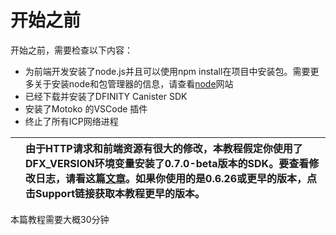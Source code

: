 # 开始之前

开始之前，需要检查以下内容：

* 为前端开发安装了node.js并且可以使用npm install在项目中安装包。需要更多关于安装node和包管理器的信息，请查看[node](https://nodejs.org/en/)网站
* 已经下载并安装了DFINITY Canister SDK
* 安装了Motoko 的VSCode 插件
* 终止了所有ICP网络进程

|  | 由于HTTP请求和前端资源有很大的修改，本教程假定你使用了DFX\_VERSION环境变量安装了0.7.0-beta版本的SDK。要查看修改日志，请看这篇[文章](https://sdk.dfinity.org/docs/http-middleware.html)。如果你使用的是0.6.26或更早的版本，点击Support链接获取本教程更早的版本。 |
| :--- | :--- |


本篇教程需要大概30分钟

